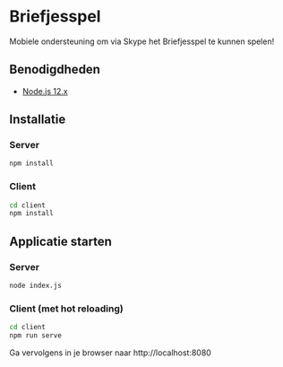 # Briefjesspel

Mobiele ondersteuning om via Skype het Briefjesspel te kunnen spelen!

## Benodigdheden

* [Node.js 12.x](https://nodejs.org/)

## Installatie

### Server

``` bash
npm install
```

### Client

``` bash
cd client
npm install
```

## Applicatie starten

### Server

``` bash
node index.js
```

### Client (met hot reloading)

``` bash
cd client
npm run serve
```

Ga vervolgens in je browser naar http://localhost:8080 
